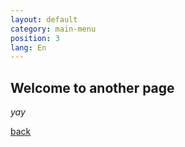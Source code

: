 ```yaml
---
layout: default
category: main-menu
position: 3
lang: En
---
```


## Welcome to another page

_yay_

[back](./)
